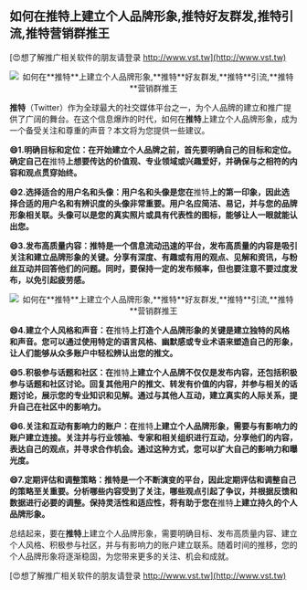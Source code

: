 ## **如何在**推特**上建立个人品牌形象,**推特**好友群发,**推特**引流,**推特**营销群推王**

[😍想了解推广相关软件的朋友请登录 http://www.vst.tw](http://www.vst.tw)

 <center><img src="https://vst.tw/MP4/tuiguang/png/0.png" alt="如何在**推特**上建立个人品牌形象,**推特**好友群发,**推特**引流,**推特**营销群推王"></center>

**推特**（Twitter）作为全球最大的社交媒体平台之一，为个人品牌的建立和推广提供了广阔的舞台。在这个信息爆炸的时代，如何在**推特**上建立个人品牌形象，成为一个备受关注和尊重的声音？本文将为您提供一些建议。

**😄1.明确目标和定位：在开始建立个人品牌之前，首先要明确自己的目标和定位。确定自己在**推特**上想要传达的价值观、专业领域或兴趣爱好，并确保与之相符的内容和观点贯穿始终。**

**😄2.选择适合的用户名和头像：用户名和头像是您在**推特**上的第一印象，因此选择合适的用户名和有辨识度的头像非常重要。用户名应简洁、易记，并与您的品牌形象相关联。头像可以是您的真实照片或具有代表性的图标，能够让人一眼就能认出您。**

**😄3.发布高质量内容：**推特**是一个信息流动迅速的平台，发布高质量的内容是吸引关注和建立品牌形象的关键。分享有深度、有趣或有用的观点、见解和资讯，与粉丝互动并回答他们的问题。同时，要保持一定的发布频率，但也要注意不要过度发布，以免引起疲劳感。**

 <center><img src="https://vst.tw/MP4/tuiguang/png/2.png" alt="如何在**推特**上建立个人品牌形象,**推特**好友群发,**推特**引流,**推特**营销群推王"></center>

**😄4.建立个人风格和声音：在**推特**上打造个人品牌形象的关键是建立独特的风格和声音。您可以通过使用特定的语言风格、幽默感或专业术语来塑造自己的形象，让人们能够从众多账户中轻松辨认出您的推文。**

**😄5.积极参与话题和社区：在**推特**上建立个人品牌不仅仅是发布内容，还包括积极参与话题和社区讨论。回复其他用户的推文、转发有价值的内容，并参与相关的话题讨论，展示您的专业知识和见解。通过与其他人互动，建立真实的人际关系，提升自己在社区中的影响力。**

**😄6.关注和互动有影响力的账户：在**推特**上建立个人品牌形象，需要与有影响力的账户建立连接。关注并与行业领袖、专家和相关组织进行互动，分享他们的内容，表达自己的观点，并寻求合作机会。通过这种方式，您可以扩大自己的影响力和曝光度。**

**😄7.定期评估和调整策略：**推特**是一个不断演变的平台，因此定期评估和调整自己的策略至关重要。分析哪些内容受到了关注，哪些观点引起了争议，并根据反馈和数据进行必要的调整。保持灵活性和适应性，将有助于您在**推特**上建立持久的个人品牌形象。**

总结起来，要在**推特**上建立个人品牌形象，需要明确目标、发布高质量内容、建立个人风格、积极参与社区，并与有影响力的账户建立联系。随着时间的推移，您的个人品牌形象将逐渐稳固，为您带来更多的关注、机会和成就。

[😍想了解推广相关软件的朋友请登录 http://www.vst.tw](http://www.vst.tw)



